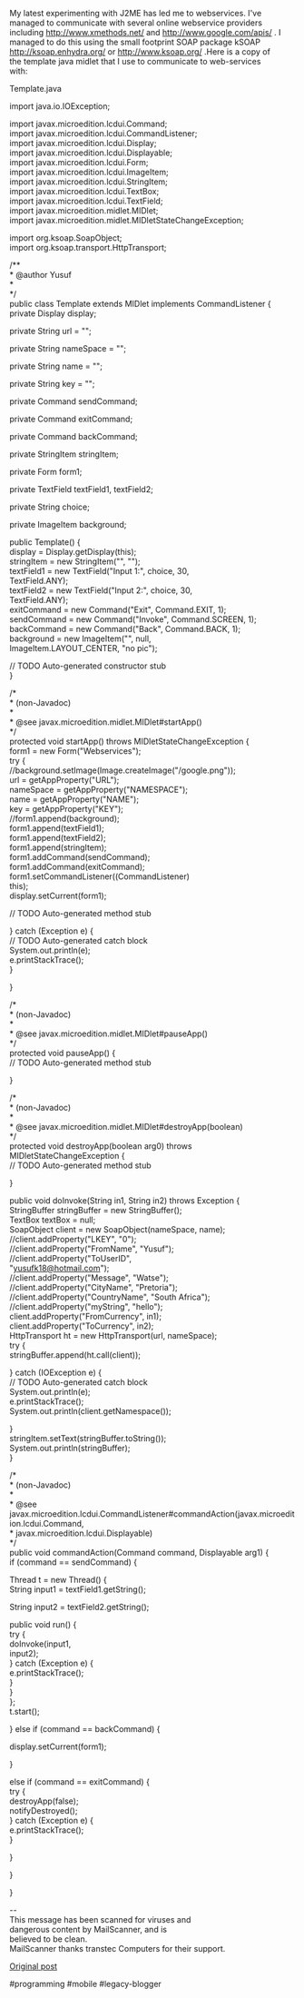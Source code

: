 <!--
date: '2004-10-14'
published: true
slug: 2004-10-webservices-on-j2me-mobile-device
time_to_read: 5
title: Webservices on a J2ME mobile device
-->

My latest experimenting with J2ME has led me to webservices. I've  
managed to communicate with several online webservice providers  
including http://www.xmethods.net/ and http://www.google.com/apis/ . I  
managed to do this using the small footprint SOAP package kSOAP  
http://ksoap.enhydra.org/ or http://www.ksoap.org/ .Here is a copy of  
the template java midlet that I use to communicate to web-services  
with:  
  
Template.java  
  
import java.io.IOException;  
  
import javax.microedition.lcdui.Command;  
import javax.microedition.lcdui.CommandListener;  
import javax.microedition.lcdui.Display;  
import javax.microedition.lcdui.Displayable;  
import javax.microedition.lcdui.Form;  
import javax.microedition.lcdui.ImageItem;  
import javax.microedition.lcdui.StringItem;  
import javax.microedition.lcdui.TextBox;  
import javax.microedition.lcdui.TextField;  
import javax.microedition.midlet.MIDlet;  
import javax.microedition.midlet.MIDletStateChangeException;  
  
import org.ksoap.SoapObject;  
import org.ksoap.transport.HttpTransport;  
  
/\*\*  
 \* @author Yusuf  
 \*   
 \*/  
public class Template extends MIDlet implements CommandListener {  
 private Display display;  
  
 private String url = "";  
  
 private String nameSpace = "";  
  
 private String name = "";  
  
 private String key = "";  
  
 private Command sendCommand;  
  
 private Command exitCommand;  
  
 private Command backCommand;  
  
 private StringItem stringItem;  
  
 private Form form1;  
  
 private TextField textField1, textField2;  
  
 private String choice;  
  
 private ImageItem background;  
  
 public Template() {  
 display = Display.getDisplay(this);  
 stringItem = new StringItem("", "");  
 textField1 = new TextField("Input 1:", choice, 30,  
TextField.ANY);  
 textField2 = new TextField("Input 2:", choice, 30,  
TextField.ANY);  
 exitCommand = new Command("Exit", Command.EXIT, 1);  
 sendCommand = new Command("Invoke", Command.SCREEN, 1);  
 backCommand = new Command("Back", Command.BACK, 1);  
 background = new ImageItem("", null,  
ImageItem.LAYOUT\_CENTER, "no pic");  
  
 // TODO Auto-generated constructor stub  
 }  
  
 /\*  
 \* (non-Javadoc)  
 \*   
 \* @see javax.microedition.midlet.MIDlet#startApp()  
 \*/  
 protected void startApp() throws MIDletStateChangeException {  
 form1 = new Form("Webservices");  
 try {  
 //background.setImage(Image.createImage("/google.png"));  
 url = getAppProperty("URL");  
 nameSpace = getAppProperty("NAMESPACE");  
 name = getAppProperty("NAME");  
 key = getAppProperty("KEY");  
 //form1.append(background);  
 form1.append(textField1);  
 form1.append(textField2);  
 form1.append(stringItem);  
 form1.addCommand(sendCommand);  
 form1.addCommand(exitCommand);  
 form1.setCommandListener((CommandListener)  
this);  
 display.setCurrent(form1);  
  
 // TODO Auto-generated method stub  
  
 } catch (Exception e) {  
 // TODO Auto-generated catch block  
 System.out.println(e);  
 e.printStackTrace();  
 }  
  
 }  
  
 /\*  
 \* (non-Javadoc)  
 \*   
 \* @see javax.microedition.midlet.MIDlet#pauseApp()  
 \*/  
 protected void pauseApp() {  
 // TODO Auto-generated method stub  
  
 }  
  
 /\*  
 \* (non-Javadoc)  
 \*   
 \* @see javax.microedition.midlet.MIDlet#destroyApp(boolean)  
 \*/  
 protected void destroyApp(boolean arg0) throws  
MIDletStateChangeException {  
 // TODO Auto-generated method stub  
  
 }  
  
 public void doInvoke(String in1, String in2) throws Exception {  
 StringBuffer stringBuffer = new StringBuffer();  
 TextBox textBox = null;  
 SoapObject client = new SoapObject(nameSpace, name);  
 //client.addProperty("LKEY", "0");  
 //client.addProperty("FromName", "Yusuf");  
 //client.addProperty("ToUserID",  
"yusufk18@hotmail.com");  
 //client.addProperty("Message", "Watse");  
 //client.addProperty("CityName", "Pretoria");  
 //client.addProperty("CountryName", "South Africa");  
 //client.addProperty("myString", "hello");  
 client.addProperty("FromCurrency", in1);  
 client.addProperty("ToCurrency", in2);  
 HttpTransport ht = new HttpTransport(url, nameSpace);  
 try {  
 stringBuffer.append(ht.call(client));  
  
 } catch (IOException e) {  
 // TODO Auto-generated catch block  
 System.out.println(e);  
 e.printStackTrace();  
 System.out.println(client.getNamespace());  
  
 }  
 stringItem.setText(stringBuffer.toString());  
 System.out.println(stringBuffer);  
 }  
  
 /\*  
 \* (non-Javadoc)  
 \*   
 \* @see  
javax.microedition.lcdui.CommandListener#commandAction(javax.microedition.lcdui.Command,  
 \* javax.microedition.lcdui.Displayable)  
 \*/  
 public void commandAction(Command command, Displayable arg1) {  
 if (command == sendCommand) {  
  
 Thread t = new Thread() {  
 String input1 = textField1.getString();  
  
 String input2 = textField2.getString();  
  
 public void run() {  
 try {  
 doInvoke(input1,  
input2);  
 } catch (Exception e) {  
 e.printStackTrace();  
 }  
 }  
 };  
 t.start();  
  
 } else if (command == backCommand) {  
  
 display.setCurrent(form1);  
  
 }  
  
 else if (command == exitCommand) {  
 try {  
 destroyApp(false);  
 notifyDestroyed();  
 } catch (Exception e) {  
 e.printStackTrace();  
 }  
  
 }  
  
 }  
  
}  
  
  
  
--   
This message has been scanned for viruses and  
dangerous content by MailScanner, and is  
believed to be clean.  
MailScanner thanks transtec Computers for their support.

[Original post](https://ysfk.blogspot.com/2004/10/webservices-on-j2me-mobile-device.html)

#programming #mobile #legacy-blogger 